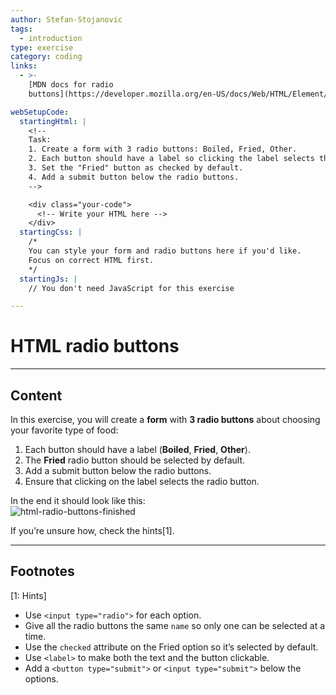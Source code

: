 ```yaml
---
author: Stefan-Stojanovic
tags:
  - introduction
type: exercise
category: coding
links:
  - >-
    [MDN docs for radio
    buttons](https://developer.mozilla.org/en-US/docs/Web/HTML/Element/input/radio){website}

webSetupCode:
  startingHtml: |
    <!-- 
    Task:
    1. Create a form with 3 radio buttons: Boiled, Fried, Other.
    2. Each button should have a label so clicking the label selects the radio button.
    3. Set the "Fried" button as checked by default.
    4. Add a submit button below the radio buttons.
    -->

    <div class="your-code">
      <!-- Write your HTML here -->
    </div>
  startingCss: |
    /* 
    You can style your form and radio buttons here if you'd like.
    Focus on correct HTML first.
    */
  startingJs: |
    // You don't need JavaScript for this exercise

---
```


# HTML radio buttons

---

## Content

In this exercise, you will create a **form** with **3 radio buttons** about choosing your favorite type of food:  
1. Each button should have a label (**Boiled**, **Fried**, **Other**).  
2. The **Fried** radio button should be selected by default.  
3. Add a submit button below the radio buttons.  
4. Ensure that clicking on the label selects the radio button.  

In the end it should look like this:  
![html-radio-buttons-finished](https://img.enkipro.com/5cd13aab372444af4efa46707be607a9.png)

If you’re unsure how, check the hints[1].

---

## Footnotes

[1: Hints]
- Use `<input type="radio">` for each option.  
- Give all the radio buttons the same `name` so only one can be selected at a time.  
- Use the `checked` attribute on the Fried option so it’s selected by default.  
- Use `<label>` to make both the text and the button clickable.  
- Add a `<button type="submit">` or `<input type="submit">` below the options.  
